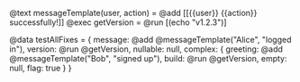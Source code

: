 @text messageTemplate(user, action) = @add [[{{user}} {{action}} successfully!]]
@exec getVersion = @run [(echo "v1.2.3")]

@data testAllFixes = {
  message: @add @messageTemplate("Alice", "logged in"),
  version: @run @getVersion,
  nullable: null,
  complex: {
    greeting: @add @messageTemplate("Bob", "signed up"),
    build: @run @getVersion,
    empty: null,
    flag: true
  }
}